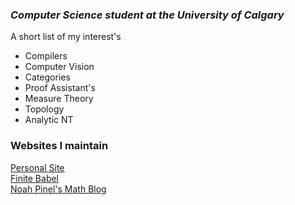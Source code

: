 ### ***Computer Science student at the University of Calgary*** 

A short list of my interest's 
* Compilers
* Computer Vision
* Categories
* Proof Assistant's
* Measure Theory
* Topology
* Analytic NT


### Websites I maintain
[Personal Site](http://noah.binaryfox.ca/)\
[Finite Babel](https://noahpinel.github.io/FiniteBabel/)\
[Noah Pinel's Math Blog](https://noahpinel.github.io/NoahPinelsMathBlog/index.html)
